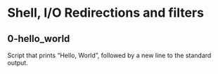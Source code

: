 # Shell, I/O Redirections and filters

## 0-hello_world
Script that prints “Hello, World”, followed by a new line to the standard output.

##
